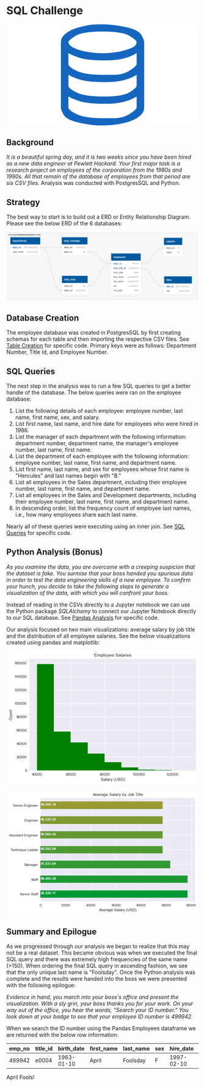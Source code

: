 # SQL Challenge
![Database Image](https://github.com/wclewett/sql_challenge/blob/master/EmployeeSQL/data%20visualizations/db_image.png)

## Background
*It is a beautiful spring day, and it is two weeks since you have been hired as a new data engineer at Pewlett Hackard. Your first major task is a research project on employees of the corporation from the 1980s and 1990s. All that remain of the database of employees from that period are six CSV files.* Analysis was conducted with PostgresSQL and Python.

## Strategy 
The best way to start is to build out a ERD or Entity Relationship Diagram. Please see the below ERD of the 6 databases:

![ERD Snapshot](https://github.com/wclewett/sql_challenge/blob/master/EmployeeSQL/erd/ERD.png)

## Database Creation
The employee database was created in PostgresSQL by first creating schemas for each table and then importing the respective CSV files. See [Table Creation](https://github.com/wclewett/sql_challenge/blob/master/EmployeeSQL/scripts/sql/create_tables.sql) for specific code. Primary keys were as follows: Department Number, Title Id, and Employee Number.

## SQL Queries
The next step in the analysis was to run a few SQL queries to get a better handle of the database. The below queries were ran on the employee database:
  
1. List the following details of each employee: employee number, last name, first name, sex, and salary.
2. List first name, last name, and hire date for employees who were hired in 1986.
3. List the manager of each department with the following information: department number, department name, the manager's employee number, last name, first name.
4. List the department of each employee with the following information: employee number, last name, first name, and department name.
5. List first name, last name, and sex for employees whose first name is "Hercules" and last names begin with "B."
6. List all employees in the Sales department, including their employee number, last name, first name, and department name.
7. List all employees in the Sales and Development departments, including their employee number, last name, first name, and department name.
8. In descending order, list the frequency count of employee last names, i.e., how many employees share each last name.

Nearly all of these queries were executing using an inner join. See [SQL Queries](https://github.com/wclewett/sql_challenge/blob/master/EmployeeSQL/scripts/sql/query.sql) for specific code.

## Python Analysis (Bonus)
*As you examine the data, you are overcome with a creeping suspicion that the dataset is fake. You surmise that your boss handed you spurious data in order to test the data engineering skills of a new employee. To confirm your hunch, you decide to take the following steps to generate a visualization of the data, with which you will confront your boss.*

Instead of reading in the CSVs directly to a Jupyter notebook we can use the Python package *SQLAlchemy* to connect our Jupyter Notebook directly to our SQL database. See [Pandas Analysis](https://github.com/wclewett/sql_challenge/blob/master/EmployeeSQL/scripts/python/pandas_analysis.ipynb) for specific code.

Our analysis focused on two main visualizations: average salary by job title and the distribution of all employee salaries. See the below visualizations created using pandas and matplotlib:

![Employee Salary Histogram](https://github.com/wclewett/sql_challenge/blob/master/EmployeeSQL/data%20visualizations/Employee%20Salaries%20Histogram.png)

![Average Salary by Job Title](https://github.com/wclewett/sql_challenge/blob/master/EmployeeSQL/data%20visualizations/Average%20Salary%20by%20Job%20Title.png)

## Summary and Epilogue
As we progressed through our analysis we began to realize that this may not be a real dataset. This became obvious was when we executed the final SQL query and there was extremely high frequencies of the same name (>150). When ordering the final SQL query in ascending fashion, we see that the only unique last name is "Foolsday". Once the Python analysis was complete and the results were handed into the boss we were presented with the following epilogue:

*Evidence in hand, you march into your boss's office and present the visualization. With a sly grin, your boss thanks you for your work. On your way out of the office, you hear the words, "Search your ID number." You look down at your badge to see that your employee ID number is 499942.*

When we search the ID number using the Pandas Employees dataframe we are returned with the below row information:

emp_no | title_id | birth_date | first_name | last_name | sex | hire_date | title | salary 
------------ | ------------- | ------------ | ------------- | ------------ | ------------- | ------------ | ------------- | ------------ 
499942 | e0004 | 1963-01-10 | April | Foolsday | F | 1997-02-10 | Technique Leader | 40000 

April Fools!
